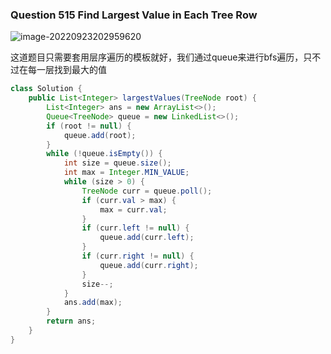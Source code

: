 ### Question 515 Find Largest Value in Each Tree Row

![image-20220923202959620](C:\Users\jason\AppData\Roaming\Typora\typora-user-images\image-20220923202959620.png)

这道题目只需要套用层序遍历的模板就好，我们通过queue来进行bfs遍历，只不过在每一层找到最大的值

```java
class Solution {
    public List<Integer> largestValues(TreeNode root) {
        List<Integer> ans = new ArrayList<>();
        Queue<TreeNode> queue = new LinkedList<>();
        if (root != null) {
            queue.add(root);
        }
        while (!queue.isEmpty()) {
            int size = queue.size();
            int max = Integer.MIN_VALUE;
            while (size > 0) {
                TreeNode curr = queue.poll();
                if (curr.val > max) {
                    max = curr.val;
                }
                if (curr.left != null) {
                    queue.add(curr.left);                    
                }
                if (curr.right != null) {
                    queue.add(curr.right);
                }
                size--;
            }
            ans.add(max);
        }
        return ans;
    }
}
```

